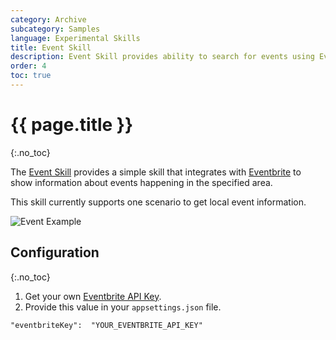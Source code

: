 ```yaml
---
category: Archive
subcategory: Samples
language: Experimental Skills
title: Event Skill
description: Event Skill provides ability to search for events using Eventbrite.
order: 4
toc: true
---
```


# {{ page.title }}
{:.no_toc}

The [Event Skill](https://github.com/microsoft/botframework-skills/tree/main/skills/csharp/experimental/eventskill) provides a simple skill that integrates with [Eventbrite](https://www.eventbrite.com/platform/) to show information about events happening in the specified area.

This skill currently supports one scenario to get local event information.

![Event Example]({{site.baseurl}}/assets/images/skills-event-transcript.png)

## Configuration
{:.no_toc}

1. Get your own [Eventbrite API Key](https://www.eventbrite.com/platform/api-keys).
1. Provide this value in your `appsettings.json` file.

```
"eventbriteKey":  "YOUR_EVENTBRITE_API_KEY"
```